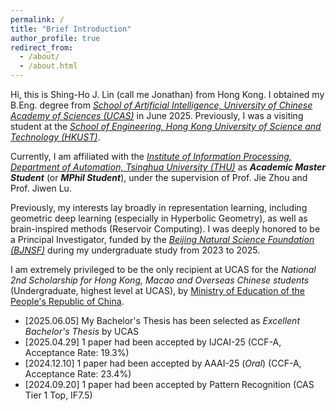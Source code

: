 ```yaml
---
permalink: /
title: "Brief Introduction"
author_profile: true
redirect_from: 
  - /about/
  - /about.html
---
```


Hi, this is Shing-Ho J. Lin (call me Jonathan) from Hong Kong. I obtained my B.Eng. degree from [*School of Artificial Intelligence, University of Chinese Academy of Sciences (UCAS)*](https://www.ucas.ac.cn) in June 2025. 
Previously, I was a visiting student at the [*School of Engineering, Hong Kong University of Science and Technology (HKUST)*](https://seng.hkust.edu.hk/).

Currently, I am affiliated with the [*Institute of Information Processing, Department of Automation, Tsinghua University (THU)*](https://www.au.tsinghua.edu.cn/szdw/jsdw1/ayjscz/xxclyjs.htm) as ***Academic Master Student*** (or ***MPhil Student***), under the supervision of Prof. Jie Zhou and Prof. Jiwen Lu.

Previously, my interests lay broadly in representation learning, including geometric deep learning (especially in Hyperbolic Geometry), as well as brain-inspired methods (Reservoir Computing). 
I was deeply honored to be a Principal Investigator, funded by the [*Beijing Natural Science Foundation (BJNSF)*](https://nsf.kw.beijing.gov.cn/bjnsfweb/) during my undergraduate study from 2023 to 2025.

I am extremely privileged to be the only recipient at UCAS for the *National 2nd Scholarship for Hong Kong, Macao and Overseas Chinese students* (Undergraduate, highest level at UCAS), by [Ministry of Education of the People's Republic of China](https://www.moe.gov.cn).

* [2025.06.05] My Bachelor's Thesis has been selected as *Excellent Bachelor's Thesis* by UCAS
* [2025.04.29] 1 paper had been accepted by IJCAI-25 (CCF-A, Acceptance Rate: 19.3%)
* [2024.12.10] 1 paper had been accepted by AAAI-25 (*Oral*) (CCF-A, Acceptance Rate: 23.4%)
* [2024.09.20] 1 paper had been accepted by Pattern Recognition (CAS Tier 1 Top, IF7.5)
